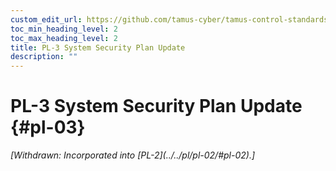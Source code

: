 ```yaml
---
custom_edit_url: https://github.com/tamus-cyber/tamus-control-standards/tree/main/content/tamus.edu/TAMUS_profile.xml
toc_min_heading_level: 2
toc_max_heading_level: 2
title: PL-3 System Security Plan Update
description: ""
---
```


# PL-3 System Security Plan Update {#pl-03}


<prop xmlns="http://csrc.nist.gov/ns/oscal/1.0" name="status" value="withdrawn">
            <em>[Withdrawn: Incorporated into [PL-2](../../pl/pl-02/#pl-02).]</em>
         </prop>
         

